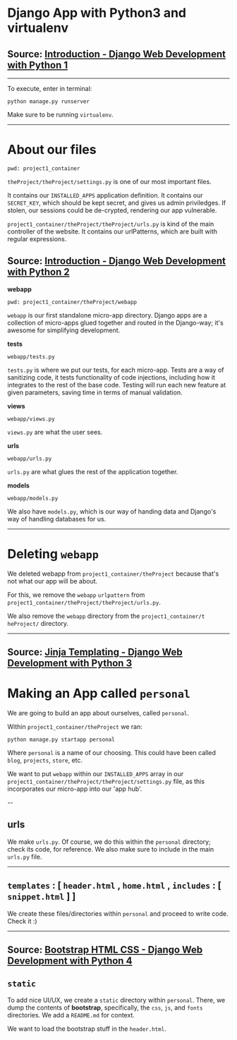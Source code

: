 # Django App with Python3 and virtualenv

## Source: [Introduction - Django Web Development with Python 1](https://youtu.be/FNQxxpM1yOs)

---

To execute, enter in terminal:

	python manage.py runserver

Make sure to be running `virtualenv`.

---

# About our files

`pwd: project1_container`

`theProject/theProject/settings.py` is one of our most important files.

It contains our `INSTALLED_APPS` application definition. It contains our `SECRET_KEY`, which should be kept secret, and gives us admin priviledges. If stolen, our sessions could be de-crypted, rendering our app vulnerable.

`project1_container/theProject/theProject/urls.py` is kind of the main controller of the website. It contains our urlPatterns, which are built with regular expressions.

## Source: [Introduction - Django Web Development with Python 2](https://www.youtube.com/watch?v=iZ5my3krEVM&t=5s)

**webapp**

`pwd: project1_container/theProject/webapp`

`webapp` is our first standalone micro-app directory. Django apps are a collection of micro-apps glued together and routed in the Django-way; it's awesome for simplifying development.

**tests**

`webapp/tests.py`

`tests.py` is where we put our tests, for each micro-app. Tests are a way of sanitizing code, it tests functionality of code injections, including how it integrates to the rest of the base code. Testing will run each new feature at given parameters, saving time in terms of manual validation.

**views**

`webapp/views.py`

`views.py` are what the user sees.

**urls**

`webapp/urls.py`

`urls.py` are what glues the rest of the application together. 

**models**

`webapp/models.py`

We also have `models.py`, which is our way of handing data and Django's way of handling databases for us.

---

# Deleting `webapp`

We deleted webapp from `project1_container/theProject` because that's not what our app will be about.

For this, we remove the `webapp` `urlpattern` from `project1_container/theProject/theProject/urls.py`.

We also remove the `webapp` directory from the `project1_container/t
heProject/` directory.

---

## Source: [Jinja Templating - Django Web Development with Python 3](https://www.youtube.com/watch?v=3tf8XlhsQAo&t=2s)

# Making an App called `personal`

We are going to build an app about ourselves, called `personal`.

Within `project1_container/theProject` we ran:

	python manage.py startapp personal

Where `personal` is a name of our choosing. This could have been called `blog`, `projects`, `store`, etc.

We want to put `webapp` within our `INSTALLED_APPS` array in our `project1_container/theProject/theProject/settings.py` file, as this incorporates our micro-app into our 'app hub'.

--

## urls

We make `urls.py`. Of course, we do this within the `personal` directory; check its code, for reference. We also make sure to include in the main `urls.py` file.

--- 

## `templates` : [ `header.html` , `home.html` , `includes` : [ `snippet.html` ] ]

We create these files/directories within `personal` and proceed to write code. Check it :)

---

## Source: [Bootstrap HTML CSS - Django Web Development with Python 4](https://www.youtube.com/watch?v=p8qpu9WscFU&t=74s)

## `static`

To add nice UI/UX, we create a `static` directory within `personal`. There, we dump the contents of **bootstrap**, specifically, the `css`, `js`, and `fonts` directories. We add a `README.md` for context.

We want to load the bootstrap stuff in the `header.html`.
